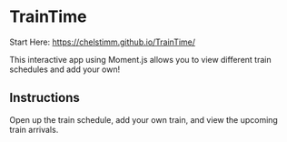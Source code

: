 # TrainTime

Start Here: https://chelstimm.github.io/TrainTime/

This interactive app using Moment.js allows you to view different train schedules and add your own!

## Instructions
Open up the train schedule, add your own train, and view the upcoming train arrivals.
